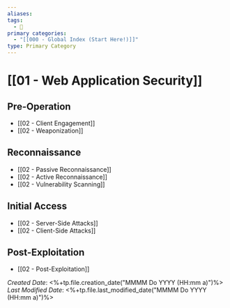 ```yaml
---
aliases: 
tags:
  - 🥇
primary categories:
  - "[[000 - Global Index (Start Here!)]]"
type: Primary Category
---
```

# [[01 - Web Application Security]]

## Pre-Operation
* [[02 - Client Engagement]]
* [[02 - Weaponization]]

## Reconnaissance
* [[02 - Passive Reconnaissance]]
* [[02 - Active Reconnaissance]]
* [[02 - Vulnerability Scanning]] 

## Initial Access
* [[02 - Server-Side Attacks]]
* [[02 - Client-Side Attacks]]

## Post-Exploitation
* [[02 - Post-Exploitation]]

*Created Date*: <%+tp.file.creation_date("MMMM Do YYYY (HH:mm a)")%>
*Last Modified Date*: <%+tp.file.last_modified_date("MMMM Do YYYY (HH:mm a)")%>
